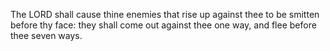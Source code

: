 The LORD shall cause thine enemies that rise up against thee to be smitten before thy face: they shall come out against thee one way, and flee before thee seven ways.
